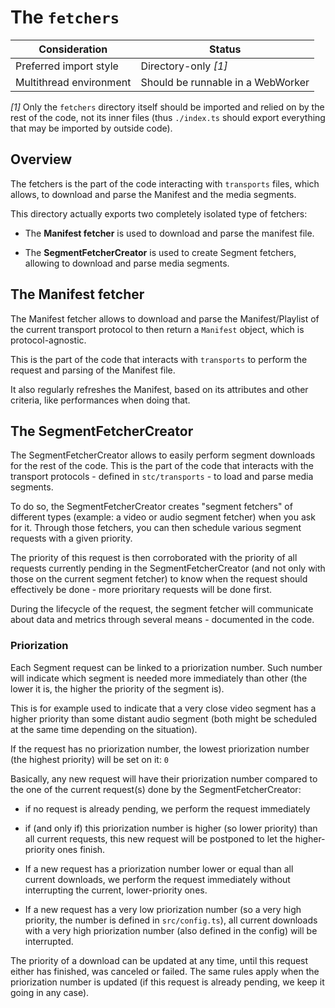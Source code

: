 # The `fetchers` ###############################################################

| Consideration           | Status                            |
|-------------------------|-----------------------------------|
| Preferred import style  | Directory-only _[1]_              |
| Multithread environment | Should be runnable in a WebWorker |

_[1]_ Only the `fetchers` directory itself should be imported and relied on by
the rest of the code, not its inner files (thus `./index.ts` should export
everything that may be imported by outside code).

## Overview ####################################################################

The fetchers is the part of the code interacting with `transports` files, which
allows, to download and parse the Manifest and the media segments.

This directory actually exports two completely isolated type of fetchers:

  - The __Manifest fetcher__ is used to download and parse the manifest file.

  - The __SegmentFetcherCreator__ is used to create Segment fetchers,
    allowing to download and parse media segments.



## The Manifest fetcher ########################################################

The Manifest fetcher allows to download and parse the Manifest/Playlist of the
current transport protocol to then return a `Manifest` object, which is
protocol-agnostic.

This is the part of the code that interacts with `transports` to perform the
request and parsing of the Manifest file.

It also regularly refreshes the Manifest, based on its attributes and other
criteria, like performances when doing that.



## The SegmentFetcherCreator ###################################################

The SegmentFetcherCreator allows to easily perform segment downloads for the
rest of the code.
This is the part of the code that interacts with the transport protocols -
defined in `stc/transports` - to load and parse media segments.

To do so, the SegmentFetcherCreator creates "segment fetchers" of different
types (example: a video or audio segment fetcher) when you ask for it.
Through those fetchers, you can then schedule various segment requests with a
given priority.

The priority of this request is then corroborated with the priority of all
requests currently pending in the SegmentFetcherCreator (and not only with
those on the current segment fetcher) to know when the request should
effectively be done - more prioritary requests will be done first.

During the lifecycle of the request, the segment fetcher will communicate about
data and metrics through several means - documented in the code.


### Priorization ###############################################################

Each Segment request can be linked to a priorization number.
Such number will indicate which segment is needed more immediately than other
(the lower it is, the higher the priority of the segment is).

This is for example used to indicate that a very close video segment has a
higher priority than some distant audio segment (both might be scheduled at the
same time depending on the situation).

If the request has no priorization number, the lowest priorization number
(the highest priority) will be set on it: ``0``

Basically, any new request will have their priorization number compared to the
one of the current request(s) done by the SegmentFetcherCreator:

  - if no request is already pending, we perform the request immediately

  - if (and only if) this priorization number is higher (so lower priority) than
    all current requests, this new request will be postponed to let the
    higher-priority ones finish.

  - If a new request has a priorization number lower or equal than all current
    downloads, we perform the request immediately without interrupting the
    current, lower-priority ones.

  - If a new request has a very low priorization number (so a very high
    priority, the number is defined in `src/config.ts`), all current downloads
    with a very high priorization number (also defined in the config) will be
    interrupted.

The priority of a download can be updated at any time, until this request either
has finished, was canceled or failed. The same rules apply when the priorization
number is updated (if this request is already pending, we keep it going in any
case).
